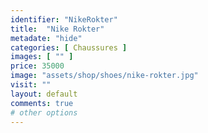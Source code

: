 ```yaml
---
identifier: "NikeRokter"
title:  "Nike Rokter"
metadate: "hide"
categories: [ Chaussures ]
images: [ "" ]
price: 35000
image: "assets/shop/shoes/nike-rokter.jpg"
visit: ""
layout: default
comments: true
# other options
---
```


